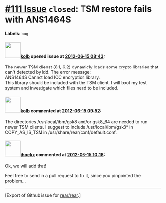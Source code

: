 [\#111 Issue](https://github.com/rear/rear/issues/111) `closed`: TSM restore fails with ANS1464S
================================================================================================

**Labels**: `bug`

#### <img src="https://avatars.githubusercontent.com/u/1829768?v=4" width="50">[kolb](https://github.com/kolb) opened issue at [2012-06-15 08:43](https://github.com/rear/rear/issues/111):

The newer TSM clienst (6.1, 6.2) dynamicly loads some crypto libraries
that can't detected by ldd. The error message:  
ANS1464S Cannot load ICC encryption library.  
This library should be included with the TSM client. I will boot my test
system and investigate which files need to be included.

#### <img src="https://avatars.githubusercontent.com/u/1829768?v=4" width="50">[kolb](https://github.com/kolb) commented at [2012-06-15 09:52](https://github.com/rear/rear/issues/111#issuecomment-6353074):

The directories /usr/local/ibm/gsk8 and/or gsk8\_64 are needed to run
newer TSM clients. I suggest to include /usr/local/ibm/gsk8\* in
COPY\_AS\_IS\_TSM in /usr/share/rear/conf/default.conf.

#### <img src="https://avatars.githubusercontent.com/u/783473?v=4" width="50">[jhoekx](https://github.com/jhoekx) commented at [2012-06-15 10:16](https://github.com/rear/rear/issues/111#issuecomment-6353439):

Ok, we will add that!

Feel free to send in a pull request to fix it, since you pinpointed the
problem...

------------------------------------------------------------------------

\[Export of Github issue for
[rear/rear](https://github.com/rear/rear).\]
